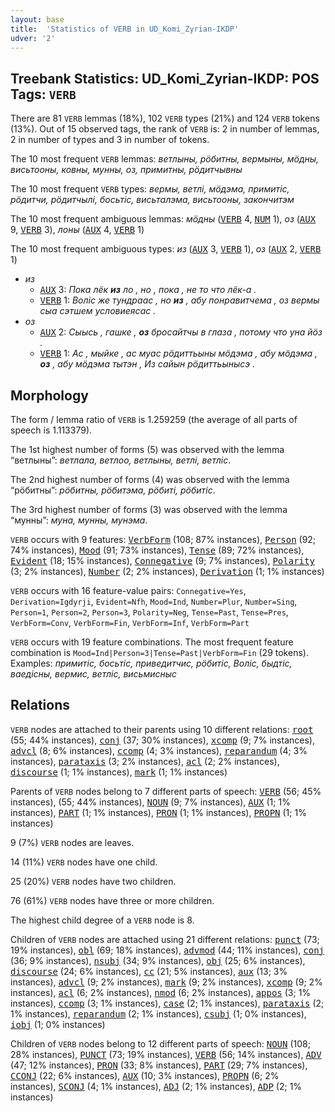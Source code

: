 ```yaml
---
layout: base
title:  'Statistics of VERB in UD_Komi_Zyrian-IKDP'
udver: '2'
---
```


## Treebank Statistics: UD_Komi_Zyrian-IKDP: POS Tags: `VERB`

There are 81 `VERB` lemmas (18%), 102 `VERB` types (21%) and 124 `VERB` tokens (13%).
Out of 15 observed tags, the rank of `VERB` is: 2 in number of lemmas, 2 in number of types and 3 in number of tokens.

The 10 most frequent `VERB` lemmas: <em>ветлыны, рӧбитны, вермыны, мӧдны, висьтооны, ковны, мунны, оз, примитны, рӧдитчывны</em>

The 10 most frequent `VERB` types:  <em>вермы, ветлі, мӧдэма, примитіс, рӧдитчи, рӧдитчылі, босьтіс, висьталэма, висьтооны, закончитэм</em>

The 10 most frequent ambiguous lemmas: <em>мӧдны</em> (<tt><a href="kpv_ikdp-pos-VERB.html">VERB</a></tt> 4, <tt><a href="kpv_ikdp-pos-NUM.html">NUM</a></tt> 1), <em>оз</em> (<tt><a href="kpv_ikdp-pos-AUX.html">AUX</a></tt> 9, <tt><a href="kpv_ikdp-pos-VERB.html">VERB</a></tt> 3), <em>лоны</em> (<tt><a href="kpv_ikdp-pos-AUX.html">AUX</a></tt> 4, <tt><a href="kpv_ikdp-pos-VERB.html">VERB</a></tt> 1)

The 10 most frequent ambiguous types:  <em>из</em> (<tt><a href="kpv_ikdp-pos-AUX.html">AUX</a></tt> 3, <tt><a href="kpv_ikdp-pos-VERB.html">VERB</a></tt> 1), <em>оз</em> (<tt><a href="kpv_ikdp-pos-AUX.html">AUX</a></tt> 2, <tt><a href="kpv_ikdp-pos-VERB.html">VERB</a></tt> 1)


* <em>из</em>
  * <tt><a href="kpv_ikdp-pos-AUX.html">AUX</a></tt> 3: <em>Пока лёк <b>из</b> ло , но , пока , не то что лёк-а .</em>
  * <tt><a href="kpv_ikdp-pos-VERB.html">VERB</a></tt> 1: <em>Воліс же тундраас , но <b>из</b> , абу понравитчема , оз вермы сыа сэтшем условиеясас .</em>
* <em>оз</em>
  * <tt><a href="kpv_ikdp-pos-AUX.html">AUX</a></tt> 2: <em>Сыысь , гашке , <b>оз</b> бросайтчы в глаза , потому что уна йӧз .</em>
  * <tt><a href="kpv_ikdp-pos-VERB.html">VERB</a></tt> 1: <em>Ас , мыйке , ас муас рӧдиттьыны мӧдэма , абу мӧдэма , <b>оз</b> , абу мӧдэма тытэн , Из сайын рӧдиттьынысэ .</em>

## Morphology

The form / lemma ratio of `VERB` is 1.259259 (the average of all parts of speech is 1.113379).

The 1st highest number of forms (5) was observed with the lemma “ветлыны”: <em>ветлала, ветлоо, ветлыны, ветлі, ветліс</em>.

The 2nd highest number of forms (4) was observed with the lemma “рӧбитны”: <em>рӧбитны, рӧбитэма, рӧбиті, рӧбитіс</em>.

The 3rd highest number of forms (3) was observed with the lemma “мунны”: <em>муна, мунны, мунэма</em>.

`VERB` occurs with 9 features: <tt><a href="kpv_ikdp-feat-VerbForm.html">VerbForm</a></tt> (108; 87% instances), <tt><a href="kpv_ikdp-feat-Person.html">Person</a></tt> (92; 74% instances), <tt><a href="kpv_ikdp-feat-Mood.html">Mood</a></tt> (91; 73% instances), <tt><a href="kpv_ikdp-feat-Tense.html">Tense</a></tt> (89; 72% instances), <tt><a href="kpv_ikdp-feat-Evident.html">Evident</a></tt> (18; 15% instances), <tt><a href="kpv_ikdp-feat-Connegative.html">Connegative</a></tt> (9; 7% instances), <tt><a href="kpv_ikdp-feat-Polarity.html">Polarity</a></tt> (3; 2% instances), <tt><a href="kpv_ikdp-feat-Number.html">Number</a></tt> (2; 2% instances), <tt><a href="kpv_ikdp-feat-Derivation.html">Derivation</a></tt> (1; 1% instances)

`VERB` occurs with 16 feature-value pairs: `Connegative=Yes`, `Derivation=Igdyrji`, `Evident=Nfh`, `Mood=Ind`, `Number=Plur`, `Number=Sing`, `Person=1`, `Person=2`, `Person=3`, `Polarity=Neg`, `Tense=Past`, `Tense=Pres`, `VerbForm=Conv`, `VerbForm=Fin`, `VerbForm=Inf`, `VerbForm=Part`

`VERB` occurs with 19 feature combinations.
The most frequent feature combination is `Mood=Ind|Person=3|Tense=Past|VerbForm=Fin` (29 tokens).
Examples: <em>примитіс, босьтіс, приведитчис, рӧбитіс, Воліс, быдтіс, ваедісны, вермис, ветліс, висьмисныс</em>


## Relations

`VERB` nodes are attached to their parents using 10 different relations: <tt><a href="kpv_ikdp-dep-root.html">root</a></tt> (55; 44% instances), <tt><a href="kpv_ikdp-dep-conj.html">conj</a></tt> (37; 30% instances), <tt><a href="kpv_ikdp-dep-xcomp.html">xcomp</a></tt> (9; 7% instances), <tt><a href="kpv_ikdp-dep-advcl.html">advcl</a></tt> (8; 6% instances), <tt><a href="kpv_ikdp-dep-ccomp.html">ccomp</a></tt> (4; 3% instances), <tt><a href="kpv_ikdp-dep-reparandum.html">reparandum</a></tt> (4; 3% instances), <tt><a href="kpv_ikdp-dep-parataxis.html">parataxis</a></tt> (3; 2% instances), <tt><a href="kpv_ikdp-dep-acl.html">acl</a></tt> (2; 2% instances), <tt><a href="kpv_ikdp-dep-discourse.html">discourse</a></tt> (1; 1% instances), <tt><a href="kpv_ikdp-dep-mark.html">mark</a></tt> (1; 1% instances)

Parents of `VERB` nodes belong to 7 different parts of speech: <tt><a href="kpv_ikdp-pos-VERB.html">VERB</a></tt> (56; 45% instances),  (55; 44% instances), <tt><a href="kpv_ikdp-pos-NOUN.html">NOUN</a></tt> (9; 7% instances), <tt><a href="kpv_ikdp-pos-AUX.html">AUX</a></tt> (1; 1% instances), <tt><a href="kpv_ikdp-pos-PART.html">PART</a></tt> (1; 1% instances), <tt><a href="kpv_ikdp-pos-PRON.html">PRON</a></tt> (1; 1% instances), <tt><a href="kpv_ikdp-pos-PROPN.html">PROPN</a></tt> (1; 1% instances)

9 (7%) `VERB` nodes are leaves.

14 (11%) `VERB` nodes have one child.

25 (20%) `VERB` nodes have two children.

76 (61%) `VERB` nodes have three or more children.

The highest child degree of a `VERB` node is 8.

Children of `VERB` nodes are attached using 21 different relations: <tt><a href="kpv_ikdp-dep-punct.html">punct</a></tt> (73; 19% instances), <tt><a href="kpv_ikdp-dep-obl.html">obl</a></tt> (69; 18% instances), <tt><a href="kpv_ikdp-dep-advmod.html">advmod</a></tt> (44; 11% instances), <tt><a href="kpv_ikdp-dep-conj.html">conj</a></tt> (36; 9% instances), <tt><a href="kpv_ikdp-dep-nsubj.html">nsubj</a></tt> (34; 9% instances), <tt><a href="kpv_ikdp-dep-obj.html">obj</a></tt> (25; 6% instances), <tt><a href="kpv_ikdp-dep-discourse.html">discourse</a></tt> (24; 6% instances), <tt><a href="kpv_ikdp-dep-cc.html">cc</a></tt> (21; 5% instances), <tt><a href="kpv_ikdp-dep-aux.html">aux</a></tt> (13; 3% instances), <tt><a href="kpv_ikdp-dep-advcl.html">advcl</a></tt> (9; 2% instances), <tt><a href="kpv_ikdp-dep-mark.html">mark</a></tt> (9; 2% instances), <tt><a href="kpv_ikdp-dep-xcomp.html">xcomp</a></tt> (9; 2% instances), <tt><a href="kpv_ikdp-dep-acl.html">acl</a></tt> (6; 2% instances), <tt><a href="kpv_ikdp-dep-nmod.html">nmod</a></tt> (6; 2% instances), <tt><a href="kpv_ikdp-dep-appos.html">appos</a></tt> (3; 1% instances), <tt><a href="kpv_ikdp-dep-ccomp.html">ccomp</a></tt> (3; 1% instances), <tt><a href="kpv_ikdp-dep-case.html">case</a></tt> (2; 1% instances), <tt><a href="kpv_ikdp-dep-parataxis.html">parataxis</a></tt> (2; 1% instances), <tt><a href="kpv_ikdp-dep-reparandum.html">reparandum</a></tt> (2; 1% instances), <tt><a href="kpv_ikdp-dep-csubj.html">csubj</a></tt> (1; 0% instances), <tt><a href="kpv_ikdp-dep-iobj.html">iobj</a></tt> (1; 0% instances)

Children of `VERB` nodes belong to 12 different parts of speech: <tt><a href="kpv_ikdp-pos-NOUN.html">NOUN</a></tt> (108; 28% instances), <tt><a href="kpv_ikdp-pos-PUNCT.html">PUNCT</a></tt> (73; 19% instances), <tt><a href="kpv_ikdp-pos-VERB.html">VERB</a></tt> (56; 14% instances), <tt><a href="kpv_ikdp-pos-ADV.html">ADV</a></tt> (47; 12% instances), <tt><a href="kpv_ikdp-pos-PRON.html">PRON</a></tt> (33; 8% instances), <tt><a href="kpv_ikdp-pos-PART.html">PART</a></tt> (29; 7% instances), <tt><a href="kpv_ikdp-pos-CCONJ.html">CCONJ</a></tt> (22; 6% instances), <tt><a href="kpv_ikdp-pos-AUX.html">AUX</a></tt> (10; 3% instances), <tt><a href="kpv_ikdp-pos-PROPN.html">PROPN</a></tt> (6; 2% instances), <tt><a href="kpv_ikdp-pos-SCONJ.html">SCONJ</a></tt> (4; 1% instances), <tt><a href="kpv_ikdp-pos-ADJ.html">ADJ</a></tt> (2; 1% instances), <tt><a href="kpv_ikdp-pos-ADP.html">ADP</a></tt> (2; 1% instances)


